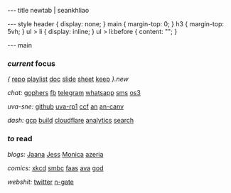 --- title
newtab | seankhliao

--- style
header {
display: none;
}
main {
margin-top: 0;
}
h3 {
margin-top: 5vh;
}
ul > li {
display: inline;
}
ul > li:before {
content: "";
}

--- main

### _current_ focus

_{_
[repo](https://repo.new)
[playlist](https://playlist.new)
[doc](https://doc.new)
[slide](https://slide.new)
[sheet](https://sheet.new)
[keep](https://keep.new)
_}.new_

_chat:_
[gophers](https://app.slack.com/client/T029RQSE6/C029RQSEE)
[fb](https://messenger.com)
[telegram](https://web.telegram.org)
[whatsapp](https://web.whatsapp.com)
[sms](https://messages.google.com)
[os3](https://chat.os3.nl)

_uva-sne:_
[github](https://github.com/seankhliao/uva-sne)
[uva-rp1](https://github.com/seankhliao/uva-rp1)
[ccf](https://www.os3.nl/2019-2020/courses/ccf/start)
[an](https://www.os3.nl/2019-2020/courses/an/coursematerial)
[an-canv](https://canvas.uva.nl/courses/16278/modules)

_dash:_
[gcp](https://console.cloud.google.com)
[build](https://console.cloud.google.com/cloud-build)
[cloudflare](https://dash.cloudflare.com)
[analytics](https://analytics.google.com)
[search](https://search.google.com/search-console)

### _to_ read

_blogs:_
[Jaana](https://jbd.dev)
[Jess](https://jess.dev)
[Monica](https://meowni.ca)
[azeria](https://azeria-labs.com)

_comics:_
[xkcd](https://xkcd.com)
[smbc](https://www.smbc-comics.com)
[faas](https://faasandfurious.com)
[ava](https://avasdemon.com/chapters.php)
[god](https://www.webtoons.com/en/comedy/adventures-of-god/list?title_no=853)

<!--
[existential](https://existentialcomics.com)
[clinic](https://www.webtoons.com/en/challenge/clinic-of-horrors/list?title_no=274661)
[meme](https://www.webtoons.com/en/challenge/meme-girls/list?title_no=304446)
[ie](https://www.webtoons.com/en/challenge/internet-explorer/list?title_no=219164)
[letsplay](https://www.webtoons.com/en/romance/letsplay/list?title_no=1218)
-->

_webshit:_
[twitter](https://twitter.com)
[n-gate](http://n-gate.com)
